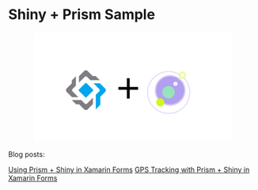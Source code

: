 # Shiny + Prism Sample

<p align="center">
<img  width="400" src="image.png"/>
</p>

Blog posts: 

[Using Prism + Shiny in Xamarin Forms](http://www.xamboy.com/2019/08/22/using-prism-shiny-in-xamarin-forms/)
[GPS Tracking with Prism + Shiny in Xamarin Forms](http://www.xamboy.com/2019/08/27/gps-tracking-wit…in-xamarin-forms/)

